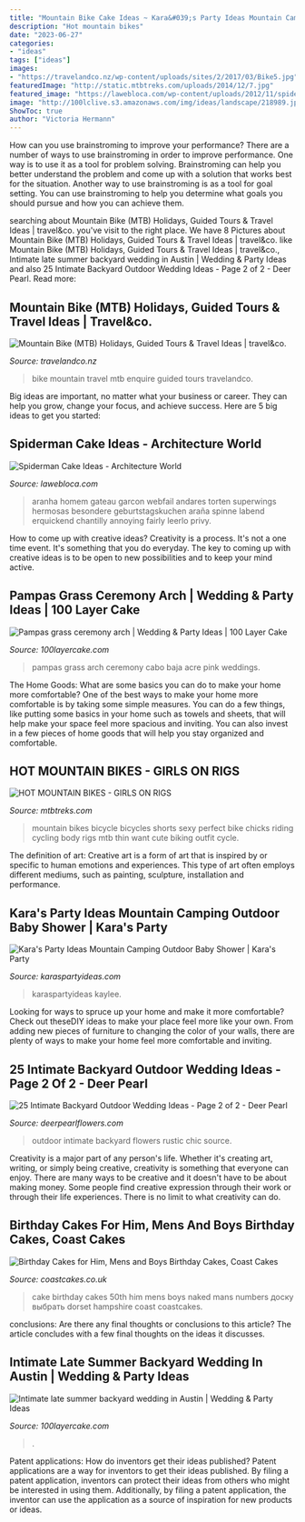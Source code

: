 ```yaml
---
title: "Mountain Bike Cake Ideas ~ Kara&#039;s Party Ideas Mountain Camping Outdoor Baby Shower"
description: "Hot mountain bikes"
date: "2023-06-27"
categories:
- "ideas"
tags: ["ideas"]
images:
- "https://travelandco.nz/wp-content/uploads/sites/2/2017/03/Bike5.jpg"
featuredImage: "http://static.mtbtreks.com/uploads/2014/12/7.jpg"
featured_image: "https://lawebloca.com/wp-content/uploads/2012/11/spiderman-diy-cake.jpg"
image: "http://100lclive.s3.amazonaws.com/img/ideas/landscape/218989.jpg"
ShowToc: true
author: "Victoria Hermann"
---
```



How can you use brainstroming to improve your performance?
There are a number of ways to use brainstroming in order to improve performance. One way is to use it as a tool for problem solving. Brainstroming can help you better understand the problem and come up with a solution that works best for the situation. Another way to use brainstroming is as a tool for goal setting. You can use brainstroming to help you determine what goals you should pursue and how you can achieve them.

	

		
searching about Mountain Bike (MTB) Holidays, Guided Tours &amp; Travel Ideas | travel&amp;co. you've visit to the right place. We have 8 Pictures about Mountain Bike (MTB) Holidays, Guided Tours &amp; Travel Ideas | travel&amp;co. like Mountain Bike (MTB) Holidays, Guided Tours &amp; Travel Ideas | travel&amp;co., Intimate late summer backyard wedding in Austin | Wedding &amp; Party Ideas and also 25 Intimate Backyard Outdoor Wedding Ideas - Page 2 of 2 - Deer Pearl. Read more:
		
    
## Mountain Bike (MTB) Holidays, Guided Tours &amp; Travel Ideas | Travel&amp;co.

<img loading=lazy src="https://travelandco.nz/wp-content/uploads/sites/2/2017/03/Bike5.jpg" onerror="this.onerror=null;this.src='https://tse4.mm.bing.net/th?id=OIP.P7EMOYnrIUwKv7iIhX1fCAHaE8&amp;pid=15.1';" alt="Mountain Bike (MTB) Holidays, Guided Tours &amp; Travel Ideas | travel&amp;co.">

_Source: travelandco.nz_

>bike mountain travel mtb enquire guided tours travelandco. 

	

Big ideas are important, no matter what your business or career. They can help you grow, change your focus, and achieve success. Here are 5 big ideas to get you started: 

    
## Spiderman Cake Ideas - Architecture World

<img loading=lazy src="https://lawebloca.com/wp-content/uploads/2012/11/spiderman-diy-cake.jpg" onerror="this.onerror=null;this.src='https://tse4.mm.bing.net/th?id=OIP.Ealpo9CvKDaMfhFMSFKG_gHaJ4&amp;pid=15.1';" alt="Spiderman Cake Ideas - Architecture World">

_Source: lawebloca.com_

>aranha homem gateau garcon webfail andares torten superwings hermosas besondere geburtstagskuchen araña spinne labend erquickend chantilly annoying fairly leerlo privy. 

	

How to come up with creative ideas?
Creativity is a process. It's not a one time event. It's something that you do everyday. The key to coming up with creative ideas is to be open to new possibilities and to keep your mind active.

    
## Pampas Grass Ceremony Arch | Wedding &amp; Party Ideas | 100 Layer Cake

<img loading=lazy src="http://100lclive.s3.amazonaws.com/img/ideas/landscape/218989.jpg" onerror="this.onerror=null;this.src='https://tse1.mm.bing.net/th?id=OIP._2HbPvSS0yXVdYvnU5YBzAHaLH&amp;pid=15.1';" alt="Pampas grass ceremony arch | Wedding &amp; Party Ideas | 100 Layer Cake">

_Source: 100layercake.com_

>pampas grass arch ceremony cabo baja acre pink weddings. 

	

The Home Goods: What are some basics you can do to make your home more comfortable?
One of the best ways to make your home more comfortable is by taking some simple measures. You can do a few things, like putting some basics in your home such as towels and sheets, that will help make your space feel more spacious and inviting. You can also invest in a few pieces of home goods that will help you stay organized and comfortable.

    
## HOT MOUNTAIN BIKES - GIRLS ON RIGS

<img loading=lazy src="http://static.mtbtreks.com/uploads/2014/12/7.jpg" onerror="this.onerror=null;this.src='https://tse2.mm.bing.net/th?id=OIP.FFjMMdJYa2wqQIVSewg5fgHaLH&amp;pid=15.1';" alt="HOT MOUNTAIN BIKES - GIRLS ON RIGS">

_Source: mtbtreks.com_

>mountain bikes bicycle bicycles shorts sexy perfect bike chicks riding cycling body rigs mtb thin want cute biking outfit cycle. 

	

The definition of art:
Creative art is a form of art that is inspired by or specific to human emotions and experiences. This type of art often employs different mediums, such as painting, sculpture, installation and performance.

    
## Kara&#039;s Party Ideas Mountain Camping Outdoor Baby Shower | Kara&#039;s Party

<img loading=lazy src="https://karaspartyideas.com/wp-content/uploads/2020/03/Mountain-Camping-Outdoor-Baby-Shower-via-Karas-Party-Ideas-KarasPartyIdeas.com15.jpg" onerror="this.onerror=null;this.src='https://tse3.mm.bing.net/th?id=OIP.5ieizVuaKaS-oiHH7ekHlgHaLH&amp;pid=15.1';" alt="Kara&#039;s Party Ideas Mountain Camping Outdoor Baby Shower | Kara&#039;s Party">

_Source: karaspartyideas.com_

>karaspartyideas kaylee. 

	

Looking for ways to spruce up your home and make it more comfortable? Check out theseDIY ideas to make your place feel more like your own. From adding new pieces of furniture to changing the color of your walls, there are plenty of ways to make your home feel more comfortable and inviting.

    
## 25 Intimate Backyard Outdoor Wedding Ideas - Page 2 Of 2 - Deer Pearl

<img loading=lazy src="https://www.deerpearlflowers.com/wp-content/uploads/2017/09/Intimate-Backyard-Outdoor-Wedding-Ideas-9.jpg" onerror="this.onerror=null;this.src='https://tse1.mm.bing.net/th?id=OIP.xl986Gr9KU8XyFHiH-kppQHaLI&amp;pid=15.1';" alt="25 Intimate Backyard Outdoor Wedding Ideas - Page 2 of 2 - Deer Pearl">

_Source: deerpearlflowers.com_

>outdoor intimate backyard flowers rustic chic source. 

	

Creativity is a major part of any person's life. Whether it's creating art, writing, or simply being creative, creativity is something that everyone can enjoy. There are many ways to be creative and it doesn't have to be about making money. Some people find creative expression through their work or through their life experiences. There is no limit to what creativity can do.

    
## Birthday Cakes For Him, Mens And Boys Birthday Cakes, Coast Cakes

<img loading=lazy src="https://coastcakes.co.uk/wp-content/uploads/2013/11/cake-012s.jpg" onerror="this.onerror=null;this.src='https://tse2.mm.bing.net/th?id=OIP.VCAkI00L2WuU8qAabNNLtgHaK-&amp;pid=15.1';" alt="Birthday Cakes for Him, Mens and Boys Birthday Cakes, Coast Cakes">

_Source: coastcakes.co.uk_

>cake birthday cakes 50th him mens boys naked mans numbers доску выбрать dorset hampshire coast coastcakes. 

	

conclusions: Are there any final thoughts or conclusions to this article?
The article concludes with a few final thoughts on the ideas it discusses.

    
## Intimate Late Summer Backyard Wedding In Austin | Wedding &amp; Party Ideas

<img loading=lazy src="http://100lclive.s3.amazonaws.com/img/ideas/landscape/215983.jpg" onerror="this.onerror=null;this.src='https://tse4.mm.bing.net/th?id=OIP.za9aWtlNhRQVkA9zoACuoQHaJ8&amp;pid=15.1';" alt="Intimate late summer backyard wedding in Austin | Wedding &amp; Party Ideas">

_Source: 100layercake.com_

>. 

	

Patent applications: How do inventors get their ideas published?
Patent applications are a way for inventors to get their ideas published. By filing a patent application, inventors can protect their ideas from others who might be interested in using them. Additionally, by filing a patent application, the inventor can use the application as a source of inspiration for new products or ideas.

